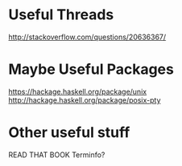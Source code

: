 # Useful Threads
http://stackoverflow.com/questions/20636367/


# Maybe Useful Packages
https://hackage.haskell.org/package/unix
http://hackage.haskell.org/package/posix-pty

# Other useful stuff
READ THAT BOOK
Terminfo?
